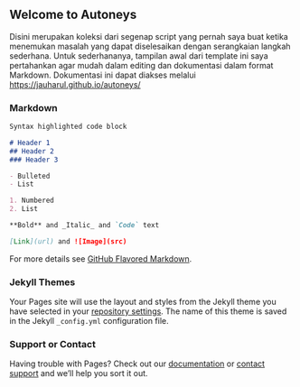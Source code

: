 ## Welcome to Autoneys

Disini merupakan koleksi dari segenap script yang pernah saya buat ketika menemukan masalah yang dapat diselesaikan dengan serangkaian langkah sederhana. Untuk sederhananya, tampilan awal dari template ini saya pertahankan agar mudah dalam editing dan dokumentasi dalam format Markdown. Dokumentasi ini dapat diakses melalui https://jauharul.github.io/autoneys/

### Markdown

```markdown
Syntax highlighted code block

# Header 1
## Header 2
### Header 3

- Bulleted
- List

1. Numbered
2. List

**Bold** and _Italic_ and `Code` text

[Link](url) and ![Image](src)
```

For more details see [GitHub Flavored Markdown](https://guides.github.com/features/mastering-markdown/).

### Jekyll Themes

Your Pages site will use the layout and styles from the Jekyll theme you have selected in your [repository settings](https://github.com/jauharul/autoneys/settings/pages). The name of this theme is saved in the Jekyll `_config.yml` configuration file.

### Support or Contact

Having trouble with Pages? Check out our [documentation](https://docs.github.com/categories/github-pages-basics/) or [contact support](https://support.github.com/contact) and we’ll help you sort it out.
